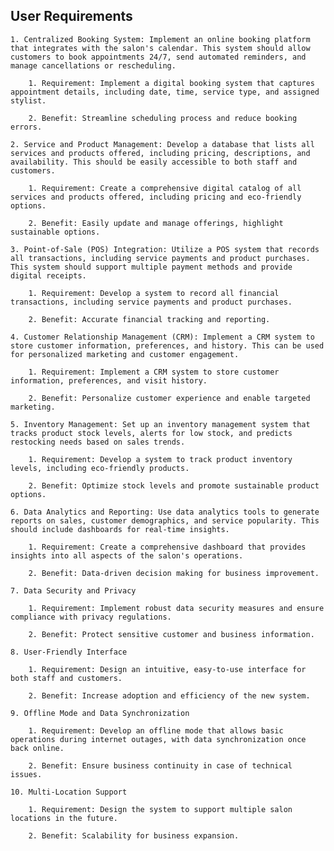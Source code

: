 ## User Requirements

    1. Centralized Booking System: Implement an online booking platform that integrates with the salon's calendar. This system should allow customers to book appointments 24/7, send automated reminders, and manage cancellations or rescheduling.

        1. Requirement: Implement a digital booking system that captures appointment details, including date, time, service type, and assigned stylist.

        2. Benefit: Streamline scheduling process and reduce booking errors.

    2. Service and Product Management: Develop a database that lists all services and products offered, including pricing, descriptions, and availability. This should be easily accessible to both staff and customers.

        1. Requirement: Create a comprehensive digital catalog of all services and products offered, including pricing and eco-friendly options.

        2. Benefit: Easily update and manage offerings, highlight sustainable options.

    3. Point-of-Sale (POS) Integration: Utilize a POS system that records all transactions, including service payments and product purchases. This system should support multiple payment methods and provide digital receipts.

        1. Requirement: Develop a system to record all financial transactions, including service payments and product purchases.

        2. Benefit: Accurate financial tracking and reporting.

    4. Customer Relationship Management (CRM): Implement a CRM system to store customer information, preferences, and history. This can be used for personalized marketing and customer engagement.

        1. Requirement: Implement a CRM system to store customer information, preferences, and visit history.

        2. Benefit: Personalize customer experience and enable targeted marketing.

    5. Inventory Management: Set up an inventory management system that tracks product stock levels, alerts for low stock, and predicts restocking needs based on sales trends.

        1. Requirement: Develop a system to track product inventory levels, including eco-friendly products.

        2. Benefit: Optimize stock levels and promote sustainable product options.

    6. Data Analytics and Reporting: Use data analytics tools to generate reports on sales, customer demographics, and service popularity. This should include dashboards for real-time insights.

        1. Requirement: Create a comprehensive dashboard that provides insights into all aspects of the salon's operations.

        2. Benefit: Data-driven decision making for business improvement.

    7. Data Security and Privacy
    
        1. Requirement: Implement robust data security measures and ensure compliance with privacy regulations.

        2. Benefit: Protect sensitive customer and business information.

    8. User-Friendly Interface

        1. Requirement: Design an intuitive, easy-to-use interface for both staff and customers.

        2. Benefit: Increase adoption and efficiency of the new system.

    9. Offline Mode and Data Synchronization

        1. Requirement: Develop an offline mode that allows basic operations during internet outages, with data synchronization once back online.

        2. Benefit: Ensure business continuity in case of technical issues.

    10. Multi-Location Support

        1. Requirement: Design the system to support multiple salon locations in the future.
        
        2. Benefit: Scalability for business expansion.